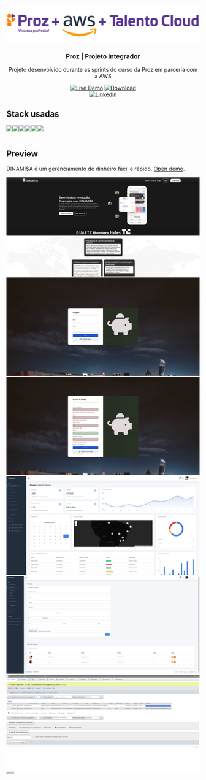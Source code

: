 <p align="center">
  <a href="https://pages.prozeducacao.com.br/lp-proz-tecnologia-talento-cloud"><img src="imgREADME/proz-aws.png" alt="AdminKit is a free & open-source HTML dashboard & admin template based on Bootstrap 5" ></a> </p>

<h3 align="center">Proz | Projeto integrador</h3>

<p align="center">
  Projeto desenvolvido durante as sprints do curso da Proz em parceria com a AWS
</p>

<p align="center">
  <a href="#" rel="nofollow"><img src="https://img.shields.io/badge/demo-online-green.svg" alt="Live Demo"></a>
  <a href="#"><img src="https://img.shields.io/static/v1?label=download&message=ZIP&color=green" alt="Download"></a>
  <br>
<a href="https://www.linkedin.com/in/fabiobrasileiro/"><img alt="Linkedin" src="https://img.shields.io/badge/LinkedIn-0077B5?style=for-the-badge&logo=linkedin&logoColor=white"></a>
</p>

## Stack usadas
<div style="display:flex;">
<img src="https://img.shields.io/badge/PHP-777BB4?style=for-the-badge&logo=php&logoColor=white">
<img src="https://img.shields.io/badge/Bootstrap-563D7C?style=for-the-badge&logo=bootstrap&logoColor=white">
<img src="https://img.shields.io/badge/MySQL-1572f0?style=for-the-badge&logo=mysql&logoColor=white">
<img src="https://img.shields.io/badge/JavaScript-F7DF1E?style=for-the-badge&logo=javascript&logoColor=black">
<img src="https://img.shields.io/badge/CSS3-1572B6?style=for-the-badge&logo=css3&logoColor=white">
<img src="https://img.shields.io/badge/HTML5-E34F26?style=for-the-badge&logo=html5&logoColor=white">
</div>
</br>

## Preview
DINAMI$A é um gerenciamento de dinheiro fácil e rápido. [Open demo](https://fintech-liard.vercel.app/Pages/).
</br>

<img src="./imgREADME/Screens_026.png" alt="Index">
<img src="./imgREADME/Screens_024.png" alt="Index">
<img src="./imgREADME/Screens_025.png" alt="Index">
<img src="./imgREADME/Screens_023.png" alt="Index">
<img src="./imgREADME/Screens_022.png" alt="Index">
<img src="./imgREADME/Screens_021.png" alt="Index">

